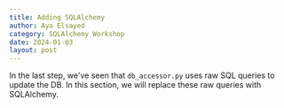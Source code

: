 ```yaml
---
title: Adding SQLAlchemy
author: Aya Elsayed
category: SQLAlchemy Workshop
date: 2024-01-03
layout: post
---
```


In the last step, we've seen that `db_accessor.py` uses raw SQL queries to update the DB.
In this section, we will replace these raw queries with SQLAlchemy.
